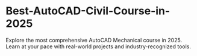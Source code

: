 # Best-AutoCAD-Civil-Course-in-2025
Explore the most comprehensive AutoCAD Mechanical course in 2025. Learn at your pace with real-world projects and industry-recognized tools.
